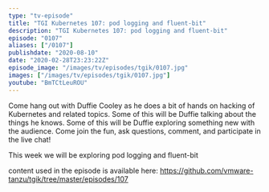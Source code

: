 ```yaml
---
type: "tv-episode"
title: "TGI Kubernetes 107: pod logging and fluent-bit"
description: "TGI Kubernetes 107: pod logging and fluent-bit"
episode: "0107"
aliases: ["/0107"]
publishdate: "2020-08-10"
date: "2020-02-28T23:23:22Z"
episode_image: "/images/tv/episodes/tgik/0107.jpg"
images: ["/images/tv/episodes/tgik/0107.jpg"]
youtube: "BmTCtLeuROU"
---
```


Come hang out with Duffie Cooley as he does a bit of hands on hacking of Kubernetes and related topics. Some of this will be Duffie talking about the things he knows. Some of this will be Duffie exploring something new with the audience. Come join the fun, ask questions, comment, and participate in the live chat!

This week we will be exploring pod logging and fluent-bit

content used in the episode is available here: https://github.com/vmware-tanzu/tgik/tree/master/episodes/107

